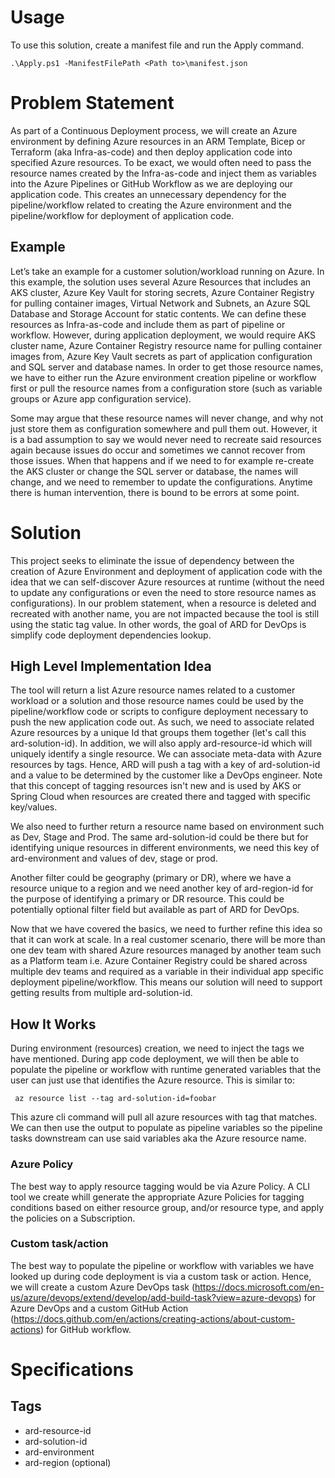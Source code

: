 # Usage
To use this solution, create a manifest file and run the Apply command.

```
.\Apply.ps1 -ManifestFilePath <Path to>\manifest.json
```

# Problem Statement

As part of a Continuous Deployment process, we will create an Azure environment by defining Azure resources in an ARM Template, Bicep or Terraform (aka Infra-as-code) and then deploy application code into specified Azure resources. To be exact, we would often need to pass the resource names created by the Infra-as-code and inject them as variables into the Azure Pipelines or GitHub Workflow as we are deploying our application code. This creates an unnecessary dependency for the pipeline/workflow related to creating the Azure environment and the pipeline/workflow for deployment of application code.

## Example

Let’s take an example for a customer solution/workload running on Azure. In this example, the solution uses several Azure Resources that includes an AKS cluster, Azure Key Vault for storing secrets, Azure Container Registry for pulling container images, Virtual Network and Subnets, an Azure SQL Database and Storage Account for static contents. We can define these resources as Infra-as-code and include them as part of pipeline or workflow. However, during application deployment, we would require AKS cluster name, Azure Container Registry resource name for pulling container images from, Azure Key Vault secrets as part of application configuration and SQL server and database names. In order to get those resource names, we have to either run the Azure environment creation pipeline or workflow first or pull the resource names from a configuration store (such as variable groups or Azure app configuration service).

Some may argue that these resource names will never change, and why not just store them as configuration somewhere and pull them out. However, it is a bad assumption to say we would never need to recreate said resources again because issues do occur and sometimes we cannot recover from those issues. When that happens and if we need to for example re-create the AKS cluster or change the SQL server or database, the names will change, and we need to remember to update the configurations. Anytime there is human intervention, there is bound to be errors at some point. 

# Solution
This project seeks to eliminate the issue of dependency between the creation of Azure Environment and deployment of application code with the idea that we can self-discover Azure resources at runtime (without the need to update any configurations or even the need to store resource names as configurations). In our problem statement, when a resource is deleted and recreated with another name, you are not impacted because the tool is still using the static tag value. In other words, the goal of ARD for DevOps is simplify code deployment dependencies lookup. 

## High Level Implementation Idea
The tool will return a list Azure resource names related to a customer workload or a solution and those resource names could be used by the pipeline/workflow code or scripts to configure deployment necessary to push the new application code out. As such, we need to associate related Azure resources by a unique Id that groups them together (let's call this ard-solution-id). In addition, we will also apply ard-resource-id which will uniquely identify a single resource. We can associate meta-data with Azure resources by tags. Hence, ARD will push a tag with a key of ard-solution-id and a value to be determined by the customer like a DevOps engineer. Note that this concept of tagging resources isn't new and is used by AKS or Spring Cloud when resources are created there and tagged with specific key/values.

We also need to further return a resource name based on environment such as Dev, Stage and Prod. The same ard-solution-id could be there  but for identifying unique resources in different environments, we need this key of ard-environment and values of dev, stage or prod. 

Another filter could be geography (primary or DR), where we have a resource unique to a region and we need another key of ard-region-id for the purpose of identifying a primary or DR resource. This could be potentially optional filter field but available as part of ARD for DevOps.

Now that we have covered the basics, we need to further refine this idea so that it can work at scale. In a real customer scenario, there will be more than one dev team with shared Azure resources managed by another team such as a Platform team i.e. Azure Container Registry could be shared across multiple dev teams and required as a variable in their individual app specific deployment pipeline/workflow. This means our solution will need to support getting results from multiple ard-solution-id.

## How It Works
During environment (resources) creation, we need to inject the tags we have mentioned. During app code deployment, we will then be able to populate the pipeline or workflow with runtime generated variables that the user can just use that identifies the Azure resource. This is similar to: 

```  az resource list --tag ard-solution-id=foobar ```

This azure cli command will pull all azure resources with tag that matches. We can then use the output to populate as pipeline variables so the pipeline tasks downstream can use said variables aka the Azure resource name.

### Azure Policy

The best way to apply resource tagging would be via Azure Policy. A CLI tool we create whill generate the appropriate Azure Policies for tagging conditions based on either resource group, and/or resource type, and apply the policies on a Subscription. 

### Custom task/action

The best way to populate the pipeline or workflow with variables we have looked up during code deployment is via a custom task or action. Hence, we will create a custom Azure DevOps task (https://docs.microsoft.com/en-us/azure/devops/extend/develop/add-build-task?view=azure-devops) for Azure DevOps and a custom GitHub Action (https://docs.github.com/en/actions/creating-actions/about-custom-actions) for GitHub workflow. 

# Specifications

## Tags
* ard-resource-id
* ard-solution-id
* ard-environment
* ard-region (optional)
